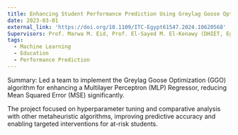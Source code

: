 ```yaml
---
title: Enhancing Student Performance Prediction Using Greylag Goose Optimization
date: 2023-03-01
external_link: 'https://doi.org/10.1109/ITC-Egypt61547.2024.10620568'
Supervisors: Prof. Marwa M. Eid, Prof. El-Sayed M. El-Kenawy (DHIET, Egypt). 
tags:
  - Machine Learning
  - Education
  - Performance Prediction
---
```


Summary: Led a team to implement the Greylag Goose Optimization (GGO) algorithm for enhancing a Multilayer Perceptron (MLP) Regressor, reducing Mean Squared Error (MSE) significantly.

<!--more-->
The project focused on hyperparameter tuning and comparative analysis with other metaheuristic algorithms, improving predictive accuracy and enabling targeted interventions for at-risk students.
